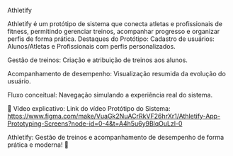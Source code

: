 Athletify 

Athletify é um protótipo de sistema que conecta atletas e profissionais de fitness, permitindo gerenciar treinos, acompanhar progresso e organizar perfis de forma prática.
Destaques do Protótipo:
Cadastro de usuários: Alunos/Atletas e Profissionais com perfis personalizados.

Gestão de treinos: Criação e atribuição de treinos aos alunos.

Acompanhamento de desempenho: Visualização resumida da evolução do usuário.

Fluxo conceitual: Navegação simulando a experiência real do sistema.


🎥 Vídeo explicativo: Link do vídeo
    Protótipo do Sistema: https://www.figma.com/make/VuaGk2NuACrRkVF26hrXr1/Athletify-App-Prototyping-Screens?node-id=0-4&t=A4h5u6y9BlqOuLzl-0 

Athletify: Gestão de treinos e acompanhamento de desempenho de forma prática e moderna! 🚀


